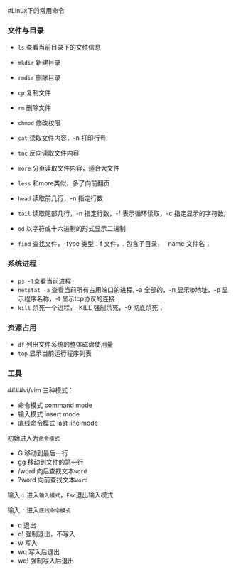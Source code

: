 #Linux下的常用命令
### 文件与目录

* `ls` 查看当前目录下的文件信息
* `mkdir` 新建目录
* `rmdir` 删除目录
* `cp` 复制文件
* `rm` 删除文件
* `chmod` 修改权限

* `cat` 读取文件内容，-n 打印行号
* `tac` 反向读取文件内容
* `more` 分页读取文件内容，适合大文件
* `less` 和more类似，多了向前翻页
* `head` 读取前几行，-n 指定行数
* `tail` 读取尾部几行，-n 指定行数，-f 表示循环读取，-c 指定显示的字符数;
* `od` 以字符或十六进制的形式显示二进制

* `find` 查找文件，-type 类型：f 文件，. 包含子目录， -name 文件名； 

### 系统进程
* ` ps -l `查看当前进程
* `netstat -a` 查看当前所有占用端口的进程, -a 全部的，-n 显示ip地址，-p 显示程序名称，-t 显示tcp协议的连接
* `kill` 杀死一个进程，-KILL 强制杀死，-9 彻底杀死；

### 资源占用

* `df` 列出文件系统的整体磁盘使用量
* `top` 显示当前运行程序列表
 
### 工具

####vi/vim
三种模式：

* 命令模式 command mode
* 输入模式 insert mode 
* 底线命令模式 last line mode

初始进入为`命令模式` 

* G  移动到最后一行
* gg 移动到文件的第一行
* /word 向后查找文本`word`
* ?word 向前查找文本`word`


输入 `i` 进入`输入模式`，`Esc`退出输入模式

输入 `:` 进入`底线命令模式`

* q 退出
* q! 强制退出，不写入
* w 写入
* wq 写入后退出
* wq! 强制写入后退出

